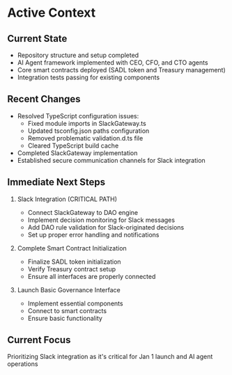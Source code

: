 # Active Context

## Current State
- Repository structure and setup completed
- AI Agent framework implemented with CEO, CFO, and CTO agents
- Core smart contracts deployed (SADL token and Treasury management)
- Integration tests passing for existing components

## Recent Changes
- Resolved TypeScript configuration issues:
  * Fixed module imports in SlackGateway.ts
  * Updated tsconfig.json paths configuration
  * Removed problematic validation.d.ts file
  * Cleared TypeScript build cache
- Completed SlackGateway implementation
- Established secure communication channels for Slack integration

## Immediate Next Steps
1. Slack Integration (CRITICAL PATH)
   - Connect SlackGateway to DAO engine
   - Implement decision monitoring for Slack messages
   - Add DAO rule validation for Slack-originated decisions
   - Set up proper error handling and notifications

2. Complete Smart Contract Initialization
   - Finalize SADL token initialization
   - Verify Treasury contract setup
   - Ensure all interfaces are properly connected

3. Launch Basic Governance Interface
   - Implement essential components
   - Connect to smart contracts
   - Ensure basic functionality

## Current Focus
Prioritizing Slack integration as it's critical for Jan 1 launch and AI agent operations
